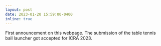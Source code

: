 ```yaml
---
layout: post
date: 2023-01-20 15:59:00-0400
inline: true
---
```


First announcement on this webpage. The submission of the table tennis ball launcher got accepted for ICRA 2023.
